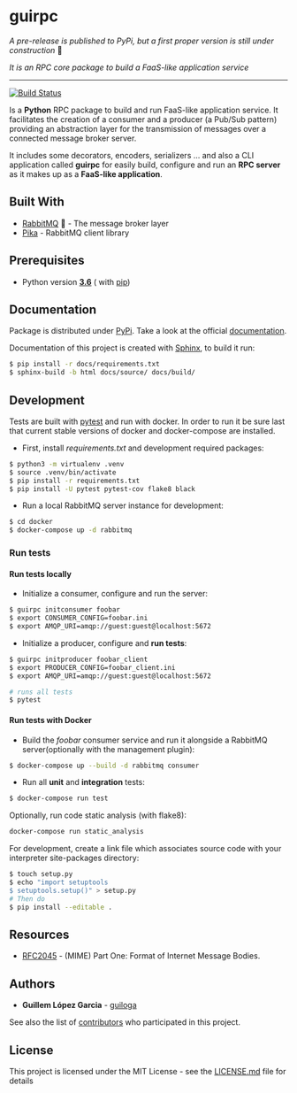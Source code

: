 # guirpc

_A pre-release is published to PyPi, but a first proper version is still under construction_ :construction_worker:

_It is an RPC core package to build a FaaS-like application service_
____
[![Build Status](https://www.travis-ci.com/guiloga/guirpc.svg?branch=master)](https://www.travis-ci.com/guiloga/guirpc)

Is a **Python** RPC package to build and run FaaS-like application service.
It facilitates the creation of a consumer and a producer (a Pub/Sub pattern) providing an abstraction layer
for the transmission of messages over a connected message broker server.

It includes some decorators, encoders, serializers ... and also a CLI application called **guirpc**
for easily build, configure and run an **RPC server** as it makes up as a **FaaS-like application**.

## Built With

* [RabbitMQ](https://www.rabbitmq.com/) 🐰 - The message broker layer
* [Pika](https://pika.readthedocs.io/en/stable/index.html) - RabbitMQ client library

## Prerequisites ###

* Python version [**3.6**](https://www.python.org/downloads/release/python-360/) (
  with [pip](https://pip.pypa.io/en/stable/))

## Documentation ###

Package is distributed under [PyPi](https://pypi.org/). Take a look at the
official [documentation](https://guirpc.readthedocs.io/en/latest/).

Documentation of this project is created with [Sphinx](https://www.sphinx-doc.org/en/master/index.html), to build it
run:

```bash
$ pip install -r docs/requirements.txt
$ sphinx-build -b html docs/source/ docs/build/
```

## Development

Tests are built with [pytest](https://docs.pytest.org/en/stable/) and run with docker. In order to run it be sure last
that current stable versions of docker and docker-compose are installed.

- First, install *requirements.txt* and development required packages:
```bash
$ python3 -m virtualenv .venv
$ source .venv/bin/activate
$ pip install -r requirements.txt
$ pip install -U pytest pytest-cov flake8 black
```

- Run a local RabbitMQ server instance for development:
```bash
$ cd docker
$ docker-compose up -d rabbitmq
```

### Run tests

#### Run tests locally

  - Initialize a consumer, configure and run the server:
  ```bash
  $ guirpc initconsumer foobar
  $ export CONSUMER_CONFIG=foobar.ini
  $ export AMQP_URI=amqp://guest:guest@localhost:5672
  ```

  - Initialize a producer, configure and **run tests**:
  ```bash
  $ guirpc initproducer foobar_client
  $ export PRODUCER_CONFIG=foobar_client.ini
  $ export AMQP_URI=amqp://guest:guest@localhost:5672

  # runs all tests
  $ pytest
  ```

#### Run tests with Docker
- Build the *foobar* consumer service and run it alongside a RabbitMQ server(optionally with the management
  plugin):

```bash
$ docker-compose up --build -d rabbitmq consumer
```

- Run all **unit** and **integration** tests:

```bash
$ docker-compose run test
```

Optionally, run code static analysis (with flake8):

```bash
docker-compose run static_analysis
```

For development, create a link file which associates source code with your interpreter site-packages directory:

```bash
$ touch setup.py
$ echo "import setuptools
$ setuptools.setup()" > setup.py
# Then do
$ pip install --editable .
```

## Resources

* [RFC2045](https://tools.ietf.org/html/rfc2045.html) - (MIME) Part One: Format of Internet Message Bodies.

## Authors

* **Guillem López Garcia** - [guiloga](https://github.com/guiloga)

See also the list of [contributors](https://github.com/your/project/contributors) who participated in this project.

## License

This project is licensed under the MIT License - see the [LICENSE.md](LICENSE.md) file for details
